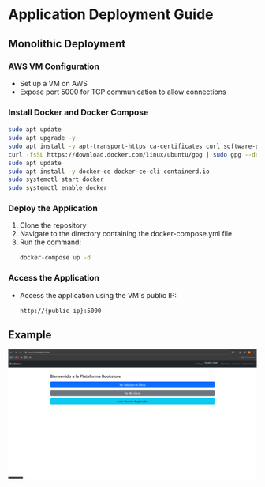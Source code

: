 # Application Deployment Guide

## Monolithic Deployment

### AWS VM Configuration
- Set up a VM on AWS
- Expose port 5000 for TCP communication to allow connections

### Install Docker and Docker Compose
```bash
sudo apt update
sudo apt upgrade -y
sudo apt install -y apt-transport-https ca-certificates curl software-properties-common
curl -fsSL https://download.docker.com/linux/ubuntu/gpg | sudo gpg --dearmor -o /usr/share/keyrings/docker-archive-keyring.gpg
sudo apt update
sudo apt install -y docker-ce docker-ce-cli containerd.io
sudo systemctl start docker
sudo systemctl enable docker
```

### Deploy the Application
1. Clone the repository
2. Navigate to the directory containing the docker-compose.yml file
3. Run the command:
   ```bash
   docker-compose up -d
   ```

### Access the Application
- Access the application using the VM's public IP:
  ```
  http://{public-ip}:5000
  ```

## Example
![Example](/images/proyect.png)
